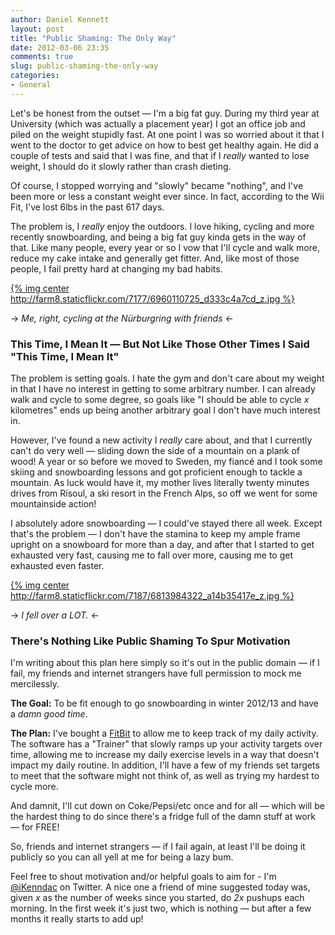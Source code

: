 ```yaml
---
author: Daniel Kennett
layout: post
title: "Public Shaming: The Only Way"
date: 2012-03-06 23:35
comments: true
slug: public-shaming-the-only-way
categories: 
- General
---
```


Let's be honest from the outset — I'm a big fat guy. During my third year at University (which was actually a placement year) I got an office job and piled on the weight stupidly fast. At one point I was so worried about it that I went to the doctor to get advice on how to best get healthy again. He did a couple of tests and said that I was fine, and that if I *really* wanted to lose weight, I should do it slowly rather than crash dieting.

Of course, I stopped worrying and "slowly" became "nothing", and I've been more or less a constant weight ever since. In fact, according to the Wii Fit, I've lost 6lbs in the past 617 days.

The problem is, I *really* enjoy the outdoors. I love hiking, cycling and more recently snowboarding, and being a big fat guy kinda gets in the way of that. Like many people, every year or so I vow that I'll cycle and walk more, reduce my cake intake and generally get fitter. And, like most of those people, I fail pretty hard at changing my bad habits.

[{% img center http://farm8.staticflickr.com/7177/6960110725_d333c4a7cd_z.jpg %}](http://www.flickr.com/photos/ikenndac/6960110725/)

-> *Me, right, cycling at the Nürburgring with friends* <-

### This Time, I Mean It — But Not Like Those Other Times I Said "This Time, I Mean It" ###

The problem is setting goals. I hate the gym and don't care about my weight in that I have no interest in getting to some arbitrary number. I can already walk and cycle to some degree, so goals like "I should be able to cycle *x* kilometres" ends up being another arbitrary goal I don't have much interest in.

However, I've found a new activity I *really* care about, and that I currently can't do very well — sliding down the side of a mountain on a plank of wood! A year or so before we moved to Sweden, my fiancé and I took some skiing and snowboarding lessons and got proficient enough to tackle a mountain. As luck would have it, my mother lives literally twenty minutes drives from Risoul, a ski resort in the French Alps, so off we went for some mountainside action!

I absolutely adore snowboarding — I could've stayed there all week. Except that's the problem — I don't have the stamina to keep my ample frame upright on a snowboard for more than a day, and after that I started to get exhausted very fast, causing me to fall over more, causing me to get exhausted even faster.

[{% img center http://farm8.staticflickr.com/7187/6813984322_a14b35417e_z.jpg %}](http://www.flickr.com/photos/ikenndac/6813984322/)

-> *I fell over a LOT.* <-

### There's Nothing Like Public Shaming To Spur Motivation ###

I'm writing about this plan here simply so it's out in the public domain — if I fail, my friends and internet strangers have full permission to mock me mercilessly.

**The Goal:** To be fit enough to go snowboarding in winter 2012/13 and have a *damn good time*.

**The Plan:** I've bought a [FitBit](http://www.fitbit.com/) to allow me to keep track of my daily activity. The software has a "Trainer" that slowly ramps up your activity targets over time, allowing me to increase my daily exercise levels in a way that doesn't impact my daily routine. In addition, I'll have a few of my friends set targets to meet that the software might not think of, as well as trying my hardest to cycle more.

And damnit, I'll cut down on Coke/Pepsi/etc once and for all — which will be the hardest thing to do since there's a fridge full of the damn stuff at work — for FREE!

So, friends and internet strangers — if I fail again, at least I'll be doing it publicly so you can all yell at me for being a lazy bum. 

Feel free to shout motivation and/or helpful goals to aim for - I'm [@iKenndac](http://twitter.com/iKenndac) on Twitter. A nice one a friend of mine suggested today was, given *x* as the number of weeks since you started, do *2x* pushups each morning. In the first week it's just two, which is nothing — but after a few months it really starts to add up!